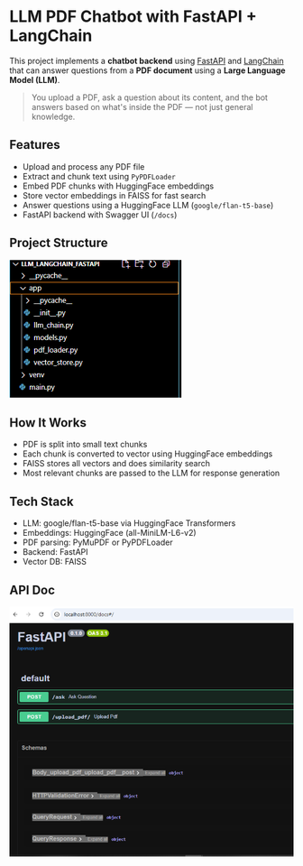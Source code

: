 # LLM PDF Chatbot with FastAPI + LangChain

This project implements a **chatbot backend** using [FastAPI](https://fastapi.tiangolo.com/) and [LangChain](https://www.langchain.com/) that can answer questions from a **PDF document** using a **Large Language Model (LLM)**.

> You upload a PDF, ask a question about its content, and the bot answers based on what's inside the PDF — not just general knowledge.


## Features

- Upload and process any PDF file
- Extract and chunk text using `PyPDFLoader`
- Embed PDF chunks with HuggingFace embeddings
- Store vector embeddings in FAISS for fast search
- Answer questions using a HuggingFace LLM (`google/flan-t5-base`)
- FastAPI backend with Swagger UI (`/docs`)

## Project Structure

![](https://github.com/mona-baharlou/llm_langchain_fastapi/blob/master/project_structure.PNG)

## How It Works
- PDF is split into small text chunks
- Each chunk is converted to vector using HuggingFace embeddings
- FAISS stores all vectors and does similarity search
- Most relevant chunks are passed to the LLM for response generation

## Tech Stack
 - LLM: google/flan-t5-base via HuggingFace Transformers
 - Embeddings: HuggingFace (all-MiniLM-L6-v2)
 - PDF parsing: PyMuPDF or PyPDFLoader
 - Backend: FastAPI
 - Vector DB: FAISS

## API Doc
![](https://github.com/mona-baharlou/llm_langchain_fastapi/blob/master/fastApi_Doc.PNG)

